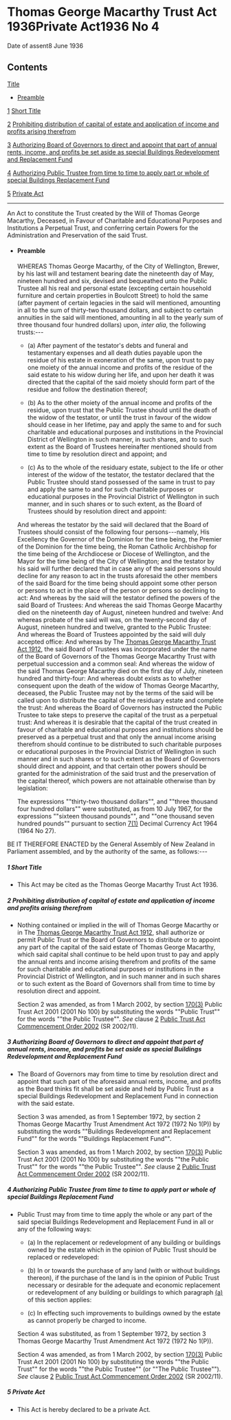 # Thomas George Macarthy Trust Act 1936Private Act1936 No 4

Date of assent8 June 1936

## Contents

[Title][0]
    
*   [Preamble][1]

[1][2] [Short Title][2]

[2][3] [Prohibiting distribution of capital of estate and application of income and profits arising therefrom][3]

[3][4] [Authorizing Board of Governors to direct and appoint that part of annual rents, income, and profits be set aside as special Buildings Redevelopment and Replacement Fund][4]

[4][5] [Authorizing Public Trustee from time to time to apply part or whole of special Buildings Replacement Fund][5]

[5][6] [Private Act][6]

---

An Act to constitute the Trust created by the Will of Thomas George Macarthy, Deceased, in Favour of Charitable and Educational Purposes and Institutions a Perpetual Trust, and conferring certain Powers for the Administration and Preservation of the said Trust.
    
*   #### Preamble
    
    WHEREAS Thomas George Macarthy, of the City of Wellington, Brewer, by his last will and testament bearing date the nineteenth day of May, nineteen hundred and six, devised and bequeathed unto the Public Trustee all his real and personal estate (excepting certain household furniture and certain properties in Boulcott Street) to hold the same (after payment of certain legacies in the said will mentioned, amounting in all to the sum of thirty-two thousand dollars, and subject to certain annuities in the said will mentioned, amounting in all to the yearly sum of three thousand four hundred dollars) upon, _inter alia_, the following trusts:---
    
    *   (a) After payment of the testator's debts and funeral and testamentary expenses and all death duties payable upon the residue of his estate in exoneration of the same, upon trust to pay one moiety of the annual income and profits of the residue of the said estate to his widow during her life, and upon her death it was directed that the capital of the said moiety should form part of the residue and follow the destination thereof;
    
    *   (b) As to the other moiety of the annual income and profits of the residue, upon trust that the Public Trustee should until the death of the widow of the testator, or until the trust in favour of the widow should cease in her lifetime, pay and apply the same to and for such charitable and educational purposes and institutions in the Provincial District of Wellington in such manner, in such shares, and to such extent as the Board of Trustees hereinafter mentioned should from time to time by resolution direct and appoint; and
    
    *   (c) As to the whole of the residuary estate, subject to the life or other interest of the widow of the testator, the testator declared that the Public Trustee should stand possessed of the same in trust to pay and apply the same to and for such charitable purposes or educational purposes in the Provincial District of Wellington in such manner, and in such shares or to such extent, as the Board of Trustees should by resolution direct and appoint:
    
    And whereas the testator by the said will declared that the Board of Trustees should consist of the following four persons---namely, His Excellency the Governor of the Dominion for the time being, the Premier of the Dominion for the time being, the Roman Catholic Archbishop for the time being of the Archdiocese or Diocese of Wellington, and the Mayor for the time being of the City of Wellington; and the testator by his said will further declared that in case any of the said persons should decline for any reason to act in the trusts aforesaid the other members of the said Board for the time being should appoint some other person or persons to act in the place of the person or persons so declining to act: And whereas by the said will the testator defined the powers of the said Board of Trustees: And whereas the said Thomas George Macarthy died on the nineteenth day of August, nineteen hundred and twelve: And whereas probate of the said will was, on the twenty-second day of August, nineteen hundred and twelve, granted to the Public Trustee: And whereas the Board of Trustees appointed by the said will duly accepted office: And whereas by The [Thomas George Macarthy Trust Act 1912][7], the said Board of Trustees was incorporated under the name of the Board of Governors of the Thomas George Macarthy Trust with perpetual succession and a common seal: And whereas the widow of the said Thomas George Macarthy died on the first day of July, nineteen hundred and thirty-four: And whereas doubt exists as to whether consequent upon the death of the widow of Thomas George Macarthy, deceased, the Public Trustee may not by the terms of the said will be called upon to distribute the capital of the residuary estate and complete the trust: And whereas the Board of Governors has instructed the Public Trustee to take steps to preserve the capital of the trust as a perpetual trust: And whereas it is desirable that the capital of the trust created in favour of charitable and educational purposes and institutions should be preserved as a perpetual trust and that only the annual income arising therefrom should continue to be distributed to such charitable purposes or educational purposes in the Provincial District of Wellington in such manner and in such shares or to such extent as the Board of Governors should direct and appoint, and that certain other powers should be granted for the administration of the said trust and the preservation of the capital thereof, which powers are not attainable otherwise than by legislation:
    
    The expressions ""thirty-two thousand dollars"", and ""three thousand four hundred dollars"" were substituted, as from 10 July 1967, for the expressions ""sixteen thousand pounds"", and ""one thousand seven hundred pounds"" pursuant to section [7(1)][8] Decimal Currency Act 1964 (1964 No 27).

BE IT THEREFORE ENACTED by the General Assembly of New Zealand in Parliament assembled, and by the authority of the same, as follows:---

##### 1 Short Title
    
*   This Act may be cited as the Thomas George Macarthy Trust Act 1936\.

##### 2 Prohibiting distribution of capital of estate and application of income and profits arising therefrom
    
*   Nothing contained or implied in the will of Thomas George Macarthy or in The [Thomas George Macarthy Trust Act 1912][7], shall authorize or permit Public Trust or the Board of Governors to distribute or to appoint any part of the capital of the said estate of Thomas George Macarthy, which said capital shall continue to be held upon trust to pay and apply the annual rents and income arising therefrom and profits of the same for such charitable and educational purposes or institutions in the Provincial District of Wellington, and in such manner and in such shares or to such extent as the Board of Governors shall from time to time by resolution direct and appoint.
    
    Section 2 was amended, as from 1 March 2002, by section [170(3)][9] Public Trust Act 2001 (2001 No 100) by substituting the words ""Public Trust"" for the words ""the Public Trustee"". _See_ clause [2][10] [Public Trust Act Commencement Order 2002][11] (SR 2002/11).

##### 3 Authorizing Board of Governors to direct and appoint that part of annual rents, income, and profits be set aside as special Buildings Redevelopment and Replacement Fund
    
*   The Board of Governors may from time to time by resolution direct and appoint that such part of the aforesaid annual rents, income, and profits as the Board thinks fit shall be set aside and held by Public Trust as a special Buildings Redevelopment and Replacement Fund in connection with the said estate.
    
    Section 3 was amended, as from 1 September 1972, by section 2 Thomas George Macarthy Trust Amendment Act 1972 (1972 No 1(P)) by substituting the words ""Buildings Redevelopment and Replacement Fund"" for the words ""Buildings Replacement Fund"".
    
    Section 3 was amended, as from 1 March 2002, by section [170(3)][9] Public Trust Act 2001 (2001 No 100) by substituting the words ""the Public Trust"" for the words ""the Public Trustee"". _See_ clause [2][10] [Public Trust Act Commencement Order 2002][11] (SR 2002/11).

##### 4 Authorizing Public Trustee from time to time to apply part or whole of special Buildings Replacement Fund
    
*   Public Trust may from time to time apply the whole or any part of the said special Buildings Redevelopment and Replacement Fund in all or any of the following ways:
        
    *   (a) In the replacement or redevelopment of any building or buildings owned by the estate which in the opinion of Public Trust should be replaced or redeveloped:
    
    *   (b) In or towards the purchase of any land (with or without buildings thereon), if the purchase of the land is in the opinion of Public Trust necessary or desirable for the adequate and economic replacement or redevelopment of any building or buildings to which paragraph [(a)][5] of this section applies:
    
    *   (c) In effecting such improvements to buildings owned by the estate as cannot properly be charged to income.
    
    Section 4 was substituted, as from 1 September 1972, by section 3 Thomas George Macarthy Trust Amendment Act 1972 (1972 No 1(P)).
    
    Section 4 was amended, as from 1 March 2002, by section [170(3)][9] Public Trust Act 2001 (2001 No 100) by substituting the words ""the Public Trust"" for the words ""the Public Trustee"" (or ""The Public Trustee""). _See_ clause [2][10] [Public Trust Act Commencement Order 2002][11] (SR 2002/11).

##### 5 Private Act
    
*   This Act is hereby declared to be a private Act.



[0]: http://www.legislation.govt.nz/act/private/1936/0004/latest/whole.html#DLM96662
[1]: http://www.legislation.govt.nz/act/private/1936/0004/latest/whole.html#DLM96663
[2]: http://www.legislation.govt.nz/act/private/1936/0004/latest/whole.html#DLM96669
[3]: http://www.legislation.govt.nz/act/private/1936/0004/latest/whole.html#DLM96670
[4]: http://www.legislation.govt.nz/act/private/1936/0004/latest/whole.html#DLM96672
[5]: http://www.legislation.govt.nz/act/private/1936/0004/latest/whole.html#DLM96675
[6]: http://www.legislation.govt.nz/act/private/1936/0004/latest/whole.html#DLM96678
[7]: http://www.legislation.govt.nz/act/private/1936/0004/latest/link.aspx?id=DLM38347
[8]: http://www.legislation.govt.nz/act/private/1936/0004/latest/link.aspx?id=DLM351265
[9]: http://www.legislation.govt.nz/act/private/1936/0004/latest/link.aspx?id=DLM124529
[10]: http://www.legislation.govt.nz/act/private/1936/0004/latest/link.aspx?id=DLM109325
[11]: http://www.legislation.govt.nz/act/private/1936/0004/latest/link.aspx?id=DLM109320
